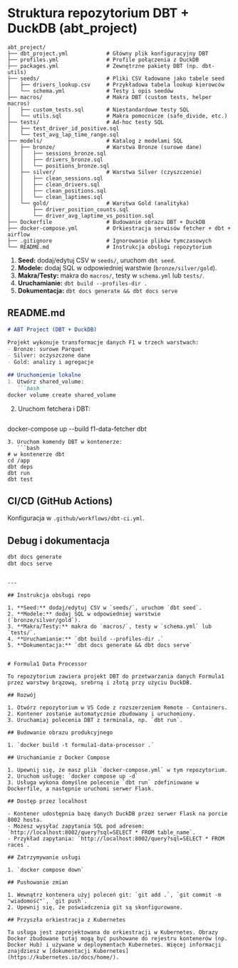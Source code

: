 # Struktura repozytorium DBT + DuckDB (abt_project)
```
abt_project/
├── dbt_project.yml            # Główny plik konfiguracyjny DBT
├── profiles.yml               # Profile połączenia z DuckDB
├── packages.yml               # Zewnętrzne pakiety DBT (np. dbt-utils)
├── seeds/                     # Pliki CSV ładowane jako tabele seed
│   ├── drivers_lookup.csv     # Przykładowa tabela lookup kierowców
│   └── schema.yml             # Testy i opis seedów
├── macros/                    # Makra DBT (custom tests, helper macros)
│   ├── custom_tests.sql       # Niestandardowe testy SQL
│   └── utils.sql              # Makra pomocnicze (safe_divide, etc.)
├── tests/                     # Ad-hoc testy SQL
│   ├── test_driver_id_positive.sql
│   └── test_avg_lap_time_range.sql
├── models/                    # Katalog z modelami SQL
│   ├── bronze/                # Warstwa Bronze (surowe dane)
│   │   ├── sessions_bronze.sql
│   │   ├── drivers_bronze.sql
│   │   └── positions_bronze.sql
│   ├── silver/                # Warstwa Silver (czyszczenie)
│   │   ├── clean_sessions.sql
│   │   ├── clean_drivers.sql
│   │   ├── clean_positions.sql
│   │   └── clean_laptimes.sql
│   └── gold/                  # Warstwa Gold (analityka)
│       ├── driver_position_counts.sql
│       └── driver_avg_laptime_vs_position.sql
├── Dockerfile                 # Budowanie obrazu DBT + DuckDB
├── docker-compose.yml         # Orkiestracja serwisów fetcher + dbt + airflow
├── .gitignore                 # Ignorowanie plików tymczasowych
└── README.md                  # Instrukcja obsługi repozytorium
```

1. **Seed:** dodaj/edytuj CSV w `seeds/`, uruchom `dbt seed`.
2. **Modele:** dodaj SQL w odpowiedniej warstwie (`bronze/silver/gold`).
3. **Makra/Testy:** makra do `macros/`, testy w `schema.yml` lub `tests/`.
4. **Uruchamianie:** `dbt build --profiles-dir .`
5. **Dokumentacja:** `dbt docs generate && dbt docs serve`



## README.md
```markdown
# ABT Project (DBT + DuckDB)

Projekt wykonuje transformacje danych F1 w trzech warstwach:
- Bronze: surowe Parquet
- Silver: oczyszczone dane
- Gold: analizy i agregacje

## Uruchomienie lokalne
1. Utwórz shared_volume:
   ```bash
docker volume create shared_volume
```
2. Uruchom fetchera i DBT:
   ```bash
docker-compose up --build f1-data-fetcher dbt
```
3. Uruchom komendy DBT w kontenerze:
   ```bash
# w kontenerze dbt
cd /app
dbt deps
dbt run
dbt test
```

## CI/CD (GitHub Actions)
Konfiguracja w `.github/workflows/dbt-ci.yml`.

## Debug i dokumentacja
```bash
dbt docs generate
dbt docs serve
```
```

---

## Instrukcja obsługi repo

1. **Seed:** dodaj/edytuj CSV w `seeds/`, uruchom `dbt seed`.
2. **Modele:** dodaj SQL w odpowiedniej warstwie (`bronze/silver/gold`).
3. **Makra/Testy:** makra do `macros/`, testy w `schema.yml` lub `tests/`.
4. **Uruchamianie:** `dbt build --profiles-dir .`
5. **Dokumentacja:** `dbt docs generate && dbt docs serve`


# Formula1 Data Processor

To repozytorium zawiera projekt DBT do przetwarzania danych Formula1 przez warstwy brązową, srebrną i złotą przy użyciu DuckDB.

## Rozwój

1. Otwórz repozytorium w VS Code z rozszerzeniem Remote - Containers.
2. Kontener zostanie automatycznie zbudowany i uruchomiony.
3. Uruchamiaj polecenia DBT z terminala, np. `dbt run`.

## Budowanie obrazu produkcyjnego

1. `docker build -t formula1-data-processor .`

## Uruchamianie z Docker Compose

1. Upewnij się, że masz plik `docker-compose.yml` w tym repozytorium.
2. Uruchom usługę: `docker compose up -d`
3. Usługa wykona domyślne polecenie `dbt run` zdefiniowane w Dockerfile, a następnie uruchomi serwer Flask.

## Dostęp przez localhost

- Kontener udostępnia bazę danych DuckDB przez serwer Flask na porcie 8002 hosta.
- Możesz wysyłać zapytania SQL pod adresem: `http://localhost:8002/query?sql=SELECT * FROM table_name`.
- Przykład zapytania: `http://localhost:8002/query?sql=SELECT * FROM races`.

## Zatrzymywanie usługi

1. `docker compose down`

## Pushowanie zmian

1. Wewnątrz kontenera użyj poleceń git: `git add .`, `git commit -m "wiadomość"`, `git push`.
2. Upewnij się, że poświadczenia git są skonfigurowane.

## Przyszła orkiestracja z Kubernetes

Ta usługa jest zaprojektowana do orkiestracji w Kubernetes. Obrazy Docker zbudowane tutaj mogą być pushowane do rejestru kontenerów (np. Docker Hub) i używane w deploymentach Kubernetes. Więcej informacji znajdziesz w [dokumentacji Kubernetes](https://kubernetes.io/docs/home/).